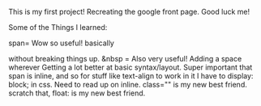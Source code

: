 
This is my first project! Recreating the google front page. Good luck me!

Some of the Things I learned:

span= Wow so useful! basically <div> without breaking things up.
&nbsp = Also very useful! Adding a space wherever 
Getting a lot better at basic syntax/layout. 
Super important that span is inline, and so for stuff like text-align to work
in it I have to display: block; in css. Need to read up on inline. 
class="" is my new best friend.
scratch that, float: is my new best friend. 
